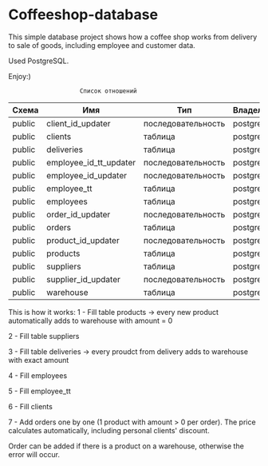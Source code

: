 # Coffeeshop-database
This simple database project shows how a coffee shop works from delivery to sale of goods, including employee and customer data.

Used PostgreSQL.


Enjoy:)

                        Список отношений
| Схема  |          Имя           |        Тип         | Владелец |
|--------|------------------------|--------------------|----------|
| public | client_id_updater      | последовательность | postgres |
| public | clients                | таблица            | postgres |
| public | deliveries             | таблица            | postgres |
| public | employee_id_tt_updater | последовательность | postgres |
| public | employee_id_updater    | последовательность | postgres |
| public | employee_tt            | таблица            | postgres |
| public | employees              | таблица            | postgres |
| public | order_id_updater       | последовательность | postgres |
| public | orders                 | таблица            | postgres |
| public | product_id_updater     | последовательность | postgres |
| public | products               | таблица            | postgres |
| public | suppliers              | таблица            | postgres |
| public | supplier_id_updater    | последовательность | postgres |
| public | warehouse              | таблица            | postgres |


This is how it works:
1 - Fill table products -> every new product automatically adds to warehouse with amount = 0

2 - Fill table suppliers

3 - Fill table deliveries -> every proudct from delivery adds to warehouse with exact amount

4 - Fill employees

5 - Fill employee_tt

6 - Fill clients

7 - Add orders one by one (1 product with amount > 0 per order). The price calculates automatically, including personal clients' discount.

Order can be added if there is a product on a warehouse, otherwise the error will occur.
